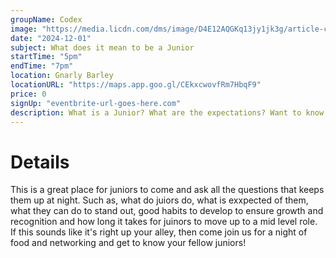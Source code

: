 ```yaml
---
groupName: Codex
image: "https://media.licdn.com/dms/image/D4E12AQGKq13jy1jk3g/article-cover_image-shrink_600_2000/0/1718276910176?e=2147483647&v=beta&t=qhmZkQz95RTCnsA1-UtN2zxspMPZdR4FvLwp3-ACCj0"
date: "2024-12-01"
subject: What does it mean to be a Junior
startTime: "5pm"
endTime: "7pm"
location: Gnarly Barley
locationURL: "https://maps.app.goo.gl/CEkxcwovfRm7HbqF9"
price: 0
signUp: "eventbrite-url-goes-here.com"
description: What is a Junior? What are the expectations? Want to know more? Come Join us!
---
```


# Details

This is a great place for juniors to come and ask all the questions that keeps them up at night. Such as, what do juiors do, what is exxpected of them, what they can do to stand out, good habits to develop to ensure growth and recognition and how long it takes for juinors to move up to a mid level role. If this sounds like it's right up your alley, then come join us for a night of food and networking and get to know your fellow juniors!
